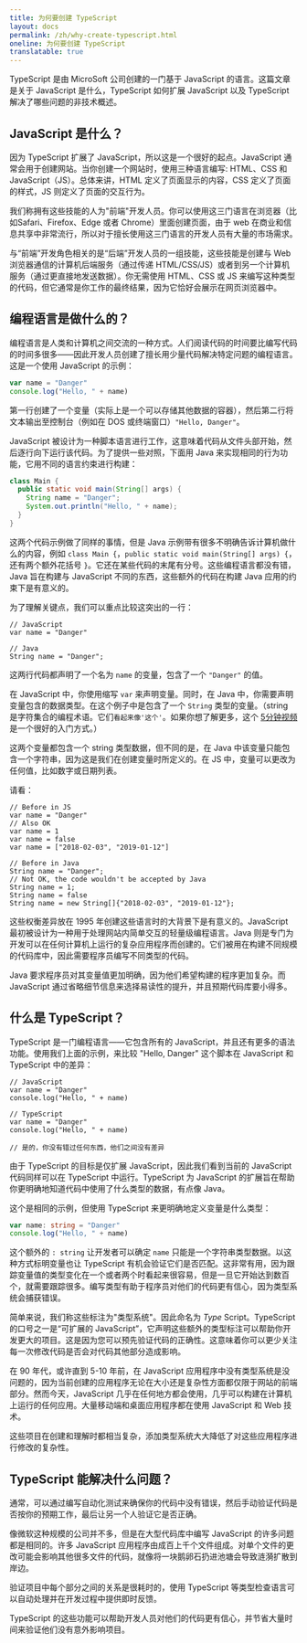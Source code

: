 ```yaml
---
title: 为何要创建 TypeScript
layout: docs
permalink: /zh/why-create-typescript.html
oneline: 为何要创建 TypeScript
translatable: true
---
```


TypeScript 是由 MicroSoft 公司创建的一门基于 JavaScript 的语言。这篇文章是关于 JavaScript 是什么，TypeScript 如何扩展 JavaScript 以及 TypeScript 解决了哪些问题的非技术概述。

## JavaScript 是什么？

因为 TypeScript 扩展了 JavaScript，所以这是一个很好的起点。JavaScript 通常会用于创建网站。当你创建一个网站时，使用三种语言编写: HTML、CSS 和 JavaScript（JS）。总体来讲，HTML 定义了页面显示的内容，CSS 定义了页面的样式，JS 则定义了页面的交互行为。

我们称拥有这些技能的人为"前端"开发人员。你可以使用这三门语言在浏览器（比如Safari、Firefox、Edge 或者 Chrome）里面创建页面，由于 web 在商业和信息共享中非常流行，所以对于擅长使用这三门语言的开发人员有大量的市场需求。

与“前端”开发角色相关的是“后端”开发人员的一组技能，这些技能是创建与 Web 浏览器通信的计算机后端服务（通过传递 HTML/CSS/JS）或者到另一个计算机服务（通过更直接地发送数据）。你无需使用 HTML、CSS 或 JS 来编写这种类型的代码，但它通常是你工作的最终结果，因为它恰好会展示在网页浏览器中。

## 编程语言是做什么的？

编程语言是人类和计算机之间交流的一种方式。人们阅读代码的时间要比编写代码的时间多很多——因此开发人员创建了擅长用少量代码解决特定问题的编程语言。这是一个使用 JavaScript 的示例：

```JavaScript
var name = "Danger"
console.log("Hello, " + name)
```

第一行创建了一个变量（实际上是一个可以存储其他数据的容器），然后第二行将文本输出至控制台（例如在 DOS 或终端窗口）`"Hello, Danger"`。

JavaScript 被设计为一种脚本语言进行工作，这意味着代码从文件头部开始，然后逐行向下运行该代码。为了提供一些对照，下面用 Java 来实现相同的行为功能，它用不同的语言约束进行构建：

```Java
class Main {
  public static void main(String[] args) {
    String name = "Danger";
    System.out.println("Hello, " + name);
  }
}
```

这两个代码示例做了同样的事情，但是 Java 示例带有很多不明确告诉计算机做什么的内容，例如 `class Main {`，`public static void main(String[] args) {`，还有两个额外花括号 `}`。它还在某些代码的末尾有分号。这些编程语言都没有错，Java 旨在构建与 JavaScript 不同的东西，这些额外的代码在构建 Java 应用的约束下是有意义的。

为了理解关键点，我们可以重点比较这突出的一行：

```shell
// JavaScript
var name = "Danger"

// Java
String name = "Danger";
```

这两行代码都声明了一个名为 `name` 的变量，包含了一个 `"Danger"` 的值。

在 JavaScript 中，你使用缩写 `var` 来声明变量。同时，在 Java 中，你需要声明变量包含的数据类型。在这个例子中是包含了一个 `String` 类型的变量。（string 是字符集合的编程术语。它们`看起来像'这个'`。如果你想了解更多，这个 [5分钟视频](https://www.youtube.com/watch?v=czTWbdwbt7E) 是一个很好的入门方式。）

这两个变量都包含一个 string 类型数据，但不同的是，在 Java 中该变量只能包含一个字符串，因为这是我们在创建变量时所定义的。在 JS 中，变量可以更改为任何值，比如数字或日期列表。

请看：

```shell
// Before in JS
var name = "Danger"
// Also OK
var name = 1
var name = false
var name = ["2018-02-03", "2019-01-12"]

// Before in Java
String name = "Danger";
// Not OK, the code wouldn't be accepted by Java
String name = 1;
String name = false
String name = new String[]{"2018-02-03", "2019-01-12"};
```

这些权衡差异放在 1995 年创建这些语言时的大背景下是有意义的。JavaScript 最初被设计为一种用于处理网站内简单交互的轻量级编程语言。Java 则是专门为开发可以在任何计算机上运行的复杂应用程序而创建的。它们被用在构建不同规模的代码库中，因此需要程序员编写不同类型的代码。

Java 要求程序员对其变量值更加明确，因为他们希望构建的程序更加复杂。而 JavaScript 通过省略细节信息来选择易读性的提升，并且预期代码库要小得多。

## 什么是 TypeScript？

TypeScript 是一门编程语言——它包含所有的 JavaScript，并且还有更多的语法功能。使用我们上面的示例，来比较 "Hello, Danger" 这个脚本在 JavaScript 和 TypeScript 中的差异：

```shell
// JavaScript
var name = "Danger"
console.log("Hello, " + name)

// TypeScript
var name = "Danger"
console.log("Hello, " + name)

// 是的，你没有错过任何东西，他们之间没有差异
```

由于 TypeScript 的目标是仅扩展 JavaScript，因此我们看到当前的 JavaScript 代码同样可以在 TypeScript 中运行。TypeScript 为 JavaScript 的扩展旨在帮助你更明确地知道代码中使用了什么类型的数据，有点像 Java。

这个是相同的示例，但使用 TypeScript 来更明确地定义变量是什么类型：

```TypeScript
var name: string = "Danger"
console.log("Hello, " + name)
```

这个额外的 `: string` 让开发者可以确定 `name` 只能是一个字符串类型数据。以这种方式标明变量也让 TypeScript 有机会验证它们是否匹配。这非常有用，因为跟踪变量值的类型变化在一个或者两个时看起来很容易，但是一旦它开始达到数百个，就需要跟踪很多。编写类型有助于程序员对他们的代码更有信心，因为类型系统会捕获错误。

简单来说，我们称这些标注为"类型系统"。因此命名为 _Type_ Script。TypeScript 的口号之一是“可扩展的 JavaScript”，它声明这些额外的类型标注可以帮助你开发更大的项目。这是因为您可以预先验证代码的正确性。这意味着你可以更少关注每一次修改代码是否会对代码其他部分造成影响。

在 90 年代，或许直到 5-10 年前，在 JavaScript 应用程序中没有类型系统是没问题的，因为当前创建的应用程序无论在大小还是复杂性方面都仅限于网站的前端部分。然而今天，JavaScript 几乎在任何地方都会使用，几乎可以构建在计算机上运行的任何应用。大量移动端和桌面应用程序都在使用 JavaScript 和 Web 技术。

这些项目在创建和理解时都相当复杂，添加类型系统大大降低了对这些应用程序进行修改的复杂性。

## TypeScript 能解决什么问题？

通常，可以通过编写自动化测试来确保你的代码中没有错误，然后手动验证代码是否按你的预期工作，最后让另一个人验证它是否正确。

像微软这种规模的公司并不多，但是在大型代码库中编写 JavaScript 的许多问题都是相同的。许多 JavaScript 应用程序由成百上千个文件组成。对单个文件的更改可能会影响其他很多文件的代码，就像将一块鹅卵石扔进池塘会导致涟漪扩散到岸边。

验证项目中每个部分之间的关系是很耗时的，使用 TypeScript 等类型检查语言可以自动处理并在开发过程中提供即时反馈。

TypeScript 的这些功能可以帮助开发人员对他们的代码更有信心，并节省大量时间来验证他们没有意外影响项目。
